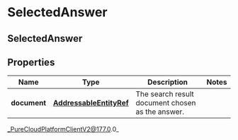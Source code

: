 # SelectedAnswer

## SelectedAnswer

## Properties

|Name | Type | Description | Notes|
|------------ | ------------- | ------------- | -------------|
| **document** | [**AddressableEntityRef**](AddressableEntityRef) | The search result document chosen as the answer. | |



_PureCloudPlatformClientV2@177.0.0_
